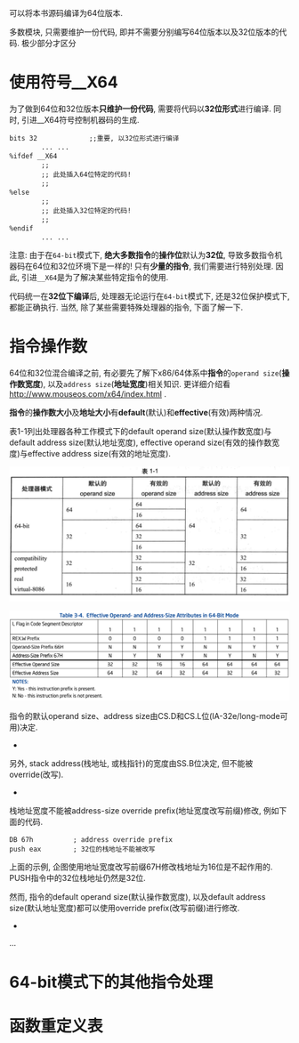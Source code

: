 
可以将本书源码编译为64位版本.

多数模块, 只需要维护一份代码, 即并不需要分别编写64位版本以及32位版本的代码. 极少部分才区分

# 使用符号__X64

为了做到64位和32位版本**只维护一份代码**, 需要将代码以**32位形式**进行编译. 同时, 引进__X64符号控制机器码的生成.

```assembly
bits 32             ;;重要, 以32位形式进行编译
        ... ...
%ifdef __X64
        ;;
        ;; 此处插入64位特定的代码!
        ;;
%else
        ;;
        ;; 此处插入32位特定的代码!
        ;;
%endif
        ... ...
```

注意: 由于在`64-bit`模式下, **绝大多数指令**的**操作位**默认为**32位**, 导致多数指令机器码在64位和32位环境下是一样的! 只有**少量的指令**, 我们需要进行特别处理. 因此, 引进`__X64`是为了解决某些特定指令的使用.

代码统一在**32位下编译**后, 处理器无论运行在`64-bit`模式下, 还是32位保护模式下, 都能正确执行. 当然, 除了某些需要特殊处理器的指令, 下面了解一下.

# 指令操作数

64位和32位混合编译之前, 有必要先了解下x86/64体系中**指令**的`operand size`(**操作数宽度**), 以及`address size`(**地址宽度**)相关知识. 更详细介绍看 http://www.mouseos.com/x64/index.html .

**指令**的**操作数大小**及**地址大小**有**default**(默认)和**effective**(有效)两种情况. 

表1\-1列出处理器各种工作模式下的default operand size(默认操作数宽度)与default address size(默认地址宽度), effective operand size(有效的操作数宽度)与effective address size(有效的地址宽度).

![2020-01-24-22-29-47.png](./images/2020-01-24-22-29-47.png)

![2020-01-24-22-33-24.png](./images/2020-01-24-22-33-24.png)

指令的默认operand size、address size由CS.D和CS.L位(IA\-32e/long\-mode可用)决定.

- 

另外, stack address(栈地址, 或栈指针)的宽度由SS.B位决定, 但不能被override(改写).

- 

栈地址宽度不能被address\-size override prefix(地址宽度改写前缀)修改, 例如下面的代码.

```assembly
DB 67h          ; address override prefix
push eax        ; 32位的栈地址不能被改写
```

上面的示例, 企图使用地址宽度改写前缀67H修改栈地址为16位是不起作用的. PUSH指令中的32位栈地址仍然是32位.

然而, 指令的default operand size(默认操作数宽度), 以及default address size(默认地址宽度)都可以使用override prefix(改写前缀)进行修改.

-
...

# 64-bit模式下的其他指令处理

# 函数重定义表